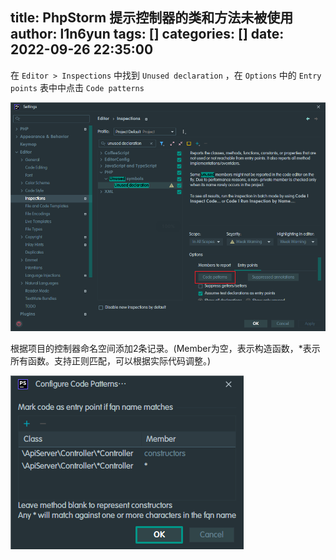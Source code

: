 title: PhpStorm 提示控制器的类和方法未被使用
author: l1n6yun
tags: []
categories: []
date: 2022-09-26 22:35:00
---
在 `Editor > Inspections` 中找到 `Unused declaration` ，在 `Options` 中的 `Entry points` 表中中点击 `Code patterns`

![upload successful](/images/pasted-23.png)

根据项目的控制器命名空间添加2条记录。(Member为空，表示构造函数，*表示所有函数。支持正则匹配，可以根据实际代码调整。)

![upload successful](/images/pasted-24.png)